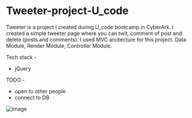 # Tweeter-project-U_code
Tweeter is a project I created during U_code bootcamp in CyberArk. 
I created a simple tweeter page where you can twit, comment of post and delete (posts and comments).
I used MVC arcitecture for this project. Data Module, Render Module, Controller Module.

Tech stack -
  - jQuery
  
TODO -
  - open to other people
  - connect to DB

![image](https://user-images.githubusercontent.com/110329847/187043903-05a3ecdf-e974-4377-a1a2-959d91754fed.png)

  

